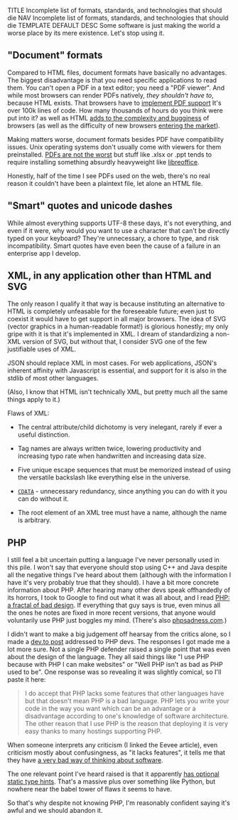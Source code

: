 TITLE Incomplete list of formats, standards, and technologies that should die
NAV Incomplete list of formats, standards, and technologies that should die
TEMPLATE DEFAULT
DESC Some software is just making the world a worse place by its mere existence. Let's stop using it.

## "Document" formats

Compared to HTML files, document formats have basically no advantages. The biggest disadvantage is that you need specific applications to read them. You can't open a PDF in a text editor; you need a "PDF viewer". And while most browsers can render PDFs natively, *they shouldn't have to*, because HTML exists. That browsers have to [implement PDF support](https://github.com/mozilla/pdf.js) <span class="note">It's over 100k lines of code. How many thousands of hours do you think were put into it?</span> as well as HTML [adds to the complexity and bugginess](features) of browsers (as well as the difficulty of new browsers [entering the market](/protagonism/market)).

Making matters worse, document formats besides PDF have compatibility issues. Unix operating systems don't usually come with viewers for them preinstalled. [PDFs are not the worst](https://www.xpdfreader.com) but stuff like .xlsx or .ppt tends to require installing something absurdly heavyweight like [libreoffice](https://www.libreoffice.org).

Honestly, half of the time I see PDFs used on the web, there's no real reason it couldn't have been a plaintext file, let alone an HTML file.

## "Smart" quotes and unicode dashes

While almost everything supports UTF-8 these days, it's not everything, and even if it were, why would you want to use a character that can't be directly typed on your keyboard? They're unnecessary, a chore to type, and risk incompatibility. Smart quotes have even been the cause of a failure in an enterprise app I develop.

## XML, in any application other than HTML and SVG

The only reason I qualify it that way is because instituting an alternative to HTML is completely unfeasable for the foreseeable future; even just to coexist it would have to get support in all major browsers. The idea of SVG (vector graphics in a human-readable format!) is glorious honestly; my only gripe with it is that it's implemented in XML. I dream of standardizing a non-XML version of SVG, but without that, I consider SVG one of the few justifiable uses of XML.

JSON should replace XML in most cases. For web applications, JSON's inherent affinity with Javascript is essential, and support for it is also in the stdlib of most other languages.

(Also, I know that HTML isn't technically XML, but pretty much all the same things apply to it.)

Flaws of XML:

* The central attribute/child dichotomy is very inelegant, rarely if ever a useful distinction.

* Tag names are always written twice, lowering productivity and increasing typo rate when handwritten and increasing data size.

* Five unique escape sequences that must be memorized instead of using the versatile backslash like everything else in the universe.

* <a rel="nofollow" href="https://en.wikipedia.org/wiki/CDATA#CDATA_sections_in_XML"><code>CDATA</code></a> - unnecessary redundancy, since anything you can do with it you can do without it.

* The root element of an XML tree must have a name, although the name is arbitrary.

## PHP

I still feel a bit uncertain putting a language I've never personally used in this pile. I won't say that everyone should stop using C++ and Java despite all the negative things I've heard about them (although with the information I have it's very probably true that they should). I have a bit more concrete information about PHP. After hearing many other devs speak offhandedly of its horrors, I took to Google to find out what it was all about, and I read [PHP: a fractal of bad design](https://eev.ee/blog/2012/04/09/php-a-fractal-of-bad-design/). If everything that guy says is true, even minus all the ones he notes are fixed in more recent versions, that anyone would voluntarily use PHP just boggles my mind. (There's also [phpsadness.com](http://phpsadness.com).)

I didn't want to make a big judgement off hearsay from the critics alone, so I made a [dev.to post](https://dev.to/yujiri8/php-devs-why-do-you-use-php-4ge6) addressed to PHP devs. The responses I got made me a lot more sure. Not a single PHP defender raised a single point that was even about the design of the language. They all said things like "I use PHP because with PHP I can make websites" or "Well PHP isn't as bad as PHP used to be". One response was so revealing it was slightly comical, so I'll paste it here:

> I do accept that PHP lacks some features that other languages have but that doesn't mean PHP is a bad language. PHP lets you write your code in the way you want which can be an advantage or a disadvantage according to one's knowledge of software architecture. The other reason that I use PHP is the reason that deploying it is very easy thanks to many hostings supporting PHP.

When someone interprets any criticism (I linked the Eevee article), even criticism mostly about confusingness, as "it lacks features", it tells me that they have [a very bad way of thinking about software](features).

The one relevant point I've heard raised is that it apparently [has optional static type hints](https://www.php.net/manual/en/functions.arguments.php#functions.arguments.type-declaration). That's a massive plus over something like Python, but nowhere near the babel tower of flaws it seems to have.

So that's why despite not knowing PHP, I'm reasonably confident saying it's awful and we should abandon it.
